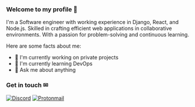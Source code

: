 ### Welcome to my profile 👋
I'm a Software engineer with working experience in Django, React, and Node.js. Skilled in crafting efficient web applications in collaborative environments. With a passion for problem-solving and continuous learning.

Here are some facts about me:
- 🔭 I'm currently working on private projects
- 🌱 I'm currently learning DevOps
- 💬 Ask me about anything

### Get in touch ✉
[![Discord](https://img.shields.io/badge/Discord-7289DA?style=for-the-badge&logo=discord&logoColor=white)](https://discord.com/users/696564735998689292)
[![Protonmail](https://img.shields.io/badge/ProtonMail-8B89CC?style=for-the-badge&logo=protonmail&logoColor=white)](mailto://allan.gabriel@protonmail.com)
